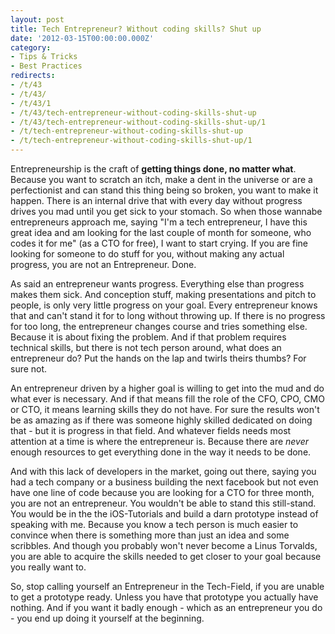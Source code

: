 ```yaml
---
layout: post
title: Tech Entrepreneur? Without coding skills? Shut up
date: '2012-03-15T00:00:00.000Z'
category:
- Tips & Tricks
- Best Practices
redirects:
- /t/43
- /t/43/
- /t/43/1
- /t/43/tech-entrepreneur-without-coding-skills-shut-up
- /t/43/tech-entrepreneur-without-coding-skills-shut-up/1
- /t/tech-entrepreneur-without-coding-skills-shut-up
- /t/tech-entrepreneur-without-coding-skills-shut-up/1
---
```




Entrepreneurship is the craft of **getting things done, no matter what**. Because you want to scratch an itch, make a dent in the universe or are a perfectionist and can stand this thing being so broken, you want to make it happen. There is an internal drive that with every day without progress drives you mad until you get sick to your stomach. So when those wannabe entrepreneurs approach me, saying "I'm a tech entrepreneur, I have this great idea and am looking for the last couple of month for someone, who codes it for me" (as a CTO for free), I want to start crying. If you are fine looking for someone to do stuff for you, without making any actual progress, you are not an Entrepreneur. Done.

As said an entrepreneur wants progress. Everything else than progress makes them sick. And conception stuff, making presentations and pitch to people, is only very little progress on your goal. Every entrepreneur knows that and can't stand it for to long without throwing up. If there is no progress for too long, the entrepreneur changes course and tries something else. Because it is about fixing the problem. And if that problem requires technical skills, but there is not tech person around, what does an entrepreneur do? Put the hands on the lap and twirls theirs thumbs? For sure not.

An entrepreneur driven by a higher goal is willing to get into the mud and do what ever is necessary. And if that means fill the role of the CFO, CPO, CMO or CTO, it means learning skills they do not have. For sure the results won't be as amazing as if there was someone highly skilled dedicated on doing that - but it is progress in that field. And whatever fields needs most attention at a time is where the entrepreneur is. Because there are _never_ enough resources to get everything done in the way it needs to be done. 

And with this lack of developers in the market, going out there, saying you had a tech company or a business building the next facebook but not even have one line of code because you are looking for a CTO for three month, you are not an entrepreneur. You wouldn't be able to stand this still-stand. You would be in the the iOS-Tutorials and build a darn prototype instead of speaking with me. Because you know a tech person is much easier to convince when there is something more than just an idea and some scribbles. And though you probably won't never become a Linus Torvalds, you are able to acquire the skills needed to get closer to your goal because you really want to.

So, stop calling yourself an Entrepreneur in the Tech-Field, if you are unable to get a prototype ready. Unless you have that prototype you actually have nothing. And if you want it badly enough - which as an entrepreneur you do - you end up doing it yourself at the beginning.

